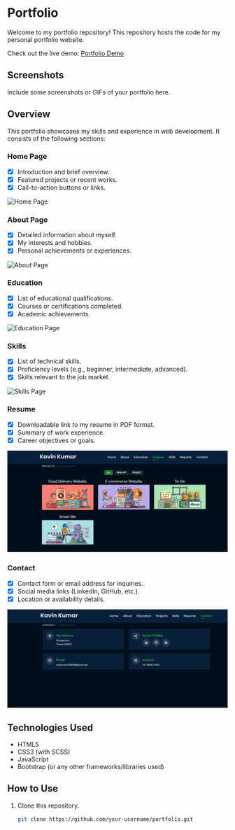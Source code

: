 # Portfolio

Welcome to my portfolio repository! This repository hosts the code for my personal portfolio website.

Check out the live demo: [Portfolio Demo](https://kavins-portfolio.netlify.app/)

## Screenshots

Include some screenshots or GIFs of your portfolio here.

## Overview

This portfolio showcases my skills and experience in web development. It consists of the following sections:

### Home Page

- [x] Introduction and brief overview.
- [x] Featured projects or recent works.
- [x] Call-to-action buttons or links.

![Home Page](screenshots/home.png)

### About Page

- [x] Detailed information about myself.
- [x] My interests and hobbies.
- [x] Personal achievements or experiences.

![About Page](screenshots/about.png)

### Education

- [x] List of educational qualifications.
- [x] Courses or certifications completed.
- [x] Academic achievements.

![Education Page](screenshots/education.png)

### Skills

- [x] List of technical skills.
- [x] Proficiency levels (e.g., beginner, intermediate, advanced).
- [x] Skills relevant to the job market.

![Skills Page](screenshots/skills.png)

### Resume

- [x] Downloadable link to my resume in PDF format.
- [x] Summary of work experience.
- [x] Career objectives or goals.

![Resume Page](website_images/project.png)

### Contact

- [x] Contact form or email address for inquiries.
- [x] Social media links (LinkedIn, GitHub, etc.).
- [x] Location or availability details.

![Contact Page](website_images/contact.png)

## Technologies Used

- HTML5
- CSS3 (with SCSS)
- JavaScript
- Bootstrap (or any other frameworks/libraries used)

## How to Use

1. Clone this repository.
   ```bash
   git clone https://github.com/your-username/portfolio.git
